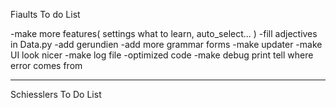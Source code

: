 Fiaults To do List

-make more features( settings what to learn, auto_select... )
-fill adjectives in Data.py
-add gerundien
-add more grammar forms
-make updater
-make UI look nicer
-make log file
-optimized code
-make debug print tell where error comes from

------------------------------------
Schiesslers To Do List
